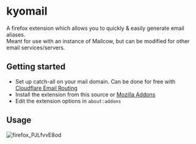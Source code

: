 # kyomail
A firefox extension which allows you to quickly &amp; easily generate email aliases.<br>
Meant for use with an instance of Mailcow, but can be modified for other email services/servers.

## Getting started

- Set up catch-all on your mail domain. Can be done for free with [Cloudflare Email Routing](https://www.cloudflare.com/en-us/products/email-routing/)
- Install the extension from this source or [Mozilla Addons](https://addons.mozilla.org/en-GB/firefox/addon/kyomail/)
- Edit the extension options in `about:addons`


## Usage

![firefox_PJLfvvE8od](https://user-images.githubusercontent.com/44981148/225718394-b0ff7909-d713-4461-907e-58c82d093d0e.gif)
